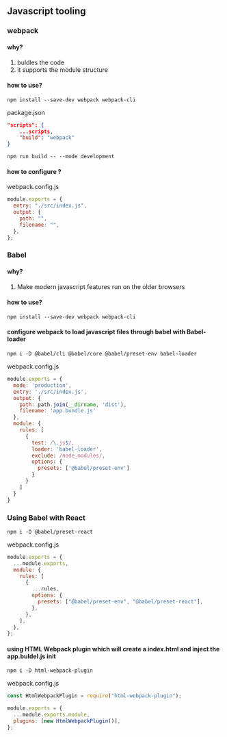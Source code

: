 ## Javascript tooling

### webpack

#### why?

1. buldles the code
2. it supports the module structure

#### how to use?

```
npm install --save-dev webpack webpack-cli
```

package.json

```json
"scripts": {
    ...scripts,
    "build": "webpack"
}
```

```
npm run build -- --mode development
```

#### how to configure ?

webpack.config.js

```js
module.exports = {
  entry: "./src/index.js",
  output: {
    path: "",
    filename: "",
  },
};
```

### Babel

#### why?

1. Make modern javascript features run on the older browsers

#### how to use?

```
npm install --save-dev webpack webpack-cli
```

#### configure webpack to load javascript files through babel with Babel-loader

```
npm i -D @babel/cli @babel/core @babel/preset-env babel-loader
```

webpack.config.js
```javascript
module.exports = {
  mode: 'production',
  entry: './src/index.js',
  output: {
    path: path.join(__dirname, 'dist'),
    filename: 'app.bundle.js'
  },
  module: {
    rules: [
      {
        test: /\.js$/,
        loader: 'babel-loader',
        exclude: /node_modules/,
        options: {
          presets: ['@babel/preset-env']
        }
      }
    ]
  }
}
```

### Using Babel with React

```
npm i -D @babel/preset-react
```

webpack.config.js

```javascript
module.exports = {
  ...module.exports,
  module: {
    rules: [
      {
        ...rules,
        options: {
          presets: ["@babel/preset-env", "@babel/preset-react"],
        },
      },
    ],
  },
};
```

#### using HTML Webpack plugin which will create a index.html and inject the app.buldel.js init

```
npm i -D html-webpack-plugin
```

webpack.config.js

```javascript
const HtmlWebpackPlugin = require("html-webpack-plugin");

module.exports = {
  ...module.exports.module,
  plugins: [new HtmlWebpackPlugin()],
};
```
